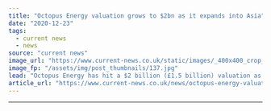 ```yaml
---
title: "Octopus Energy valuation grows to $2bn as it expands into Asia"
date: "2020-12-23"
tags: 
  - current news
  - news
source: "current news"
image_url: "https://www.current-news.co.uk/static/images/_400x400_crop_center-center/Greg-Jackson_CEO-and-founder-of-Octopus-Energy-1-1.jpg"
image_fp: "/assets/img/post_thumbnails/137.jpg"
lead: "​Octopus Energy has hit a $2 billion (£1.5 billion) valuation as it announces an expansion into Asia thanks to a partnership with Tokyo Gas."
article_url: "https://www.current-news.co.uk/news/octopus-energy-valuation-grows-to-2bn-as-it-expands-into-asia?utm_source=rss-feeds&utm_medium=rss&utm_campaign=rss"
---
```


---
